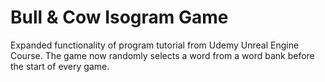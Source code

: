 # Bull & Cow Isogram Game
Expanded functionality of program tutorial from Udemy Unreal Engine Course.
The game now randomly selects a word from a word bank before the start of every game.
